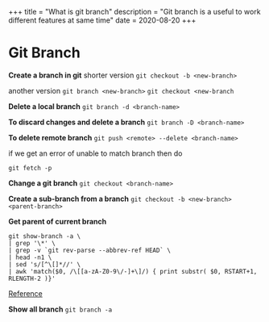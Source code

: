+++
title =  "What is git branch"
description = "Git branch is a useful to work different features at same time"
date = 2020-08-20
+++

# Git Branch

**Create a branch in git**
  shorter version
  `git checkout -b <new-branch>`

  another version
  `git branch <new-branch>`
  `git checkout <new-branch`

**Delete a local branch**
  `git branch -d <branch-name>`

**To discard changes and delete a branch**
  `git branch -D <branch-name>`

**To delete remote branch**
  `git push <remote> --delete <branch-name>`

  if we get an error of unable to match branch then do

  `git fetch -p`

**Change a git branch**
  `git checkout <branch-name>`

**Create a sub-branch from a branch**
  `git checkout -b <new-branch> <parent-branch>`

**Get parent of current branch**

```
git show-branch -a \
| grep '\*' \
| grep -v `git rev-parse --abbrev-ref HEAD` \
| head -n1 \
| sed 's/[^\[]*//' \
| awk 'match($0, /\[[a-zA-Z0-9\/-]+\]/) { print substr( $0, RSTART+1, RLENGTH-2 )}'
```

[Reference](https://stackoverflow.com/a/17843908/9892778)

**Show all branch**
  `git branch -a`
